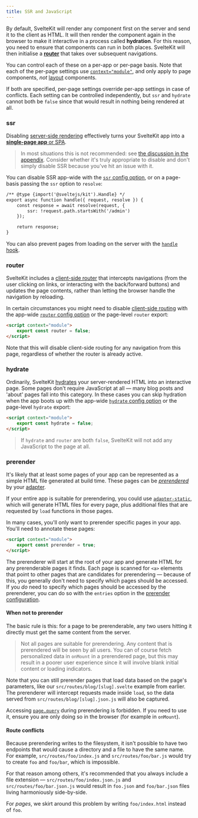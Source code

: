 ```yaml
---
title: SSR and JavaScript
---
```


By default, SvelteKit will render any component first on the server and send it to the client as HTML. It will then render the component again in the browser to make it interactive in a process called **hydration**. For this reason, you need to ensure that components can run in both places. SvelteKit will then initialise a [**router**](#routing) that takes over subsequent navigations.

You can control each of these on a per-app or per-page basis. Note that each of the per-page settings use [`context="module"`](https://svelte.dev/docs#script_context_module), and only apply to page components, _not_ [layout](#layouts) components.

If both are specified, per-page settings override per-app settings in case of conflicts. Each setting can be controlled independently, but `ssr` and `hydrate` cannot both be `false` since that would result in nothing being rendered at all.

### ssr

Disabling [server-side rendering](#appendix-ssr) effectively turns your SvelteKit app into a [**single-page app** or SPA](#appendix-csr-and-spa).

> In most situations this is not recommended: see [the discussion in the appendix](#appendix-ssr). Consider whether it's truly appropriate to disable and don't simply disable SSR because you've hit an issue with it.

You can disable SSR app-wide with the [`ssr` config option](#configuration-ssr), or on a page-basis passing the `ssr` option to `resolve`:

```html
/** @type {import('@sveltejs/kit').Handle} */
export async function handle({ request, resolve }) {
	const response = await resolve(request, {
		ssr: !request.path.startsWith('/admin')
	});

	return response;
}
```

You can also prevent pages from loading on the server with the [`handle` hook](#hooks-handle).

### router

SvelteKit includes a [client-side router](#appendix-routing) that intercepts navigations (from the user clicking on links, or interacting with the back/forward buttons) and updates the page contents, rather than letting the browser handle the navigation by reloading.

In certain circumstances you might need to disable [client-side routing](#appendix-routing) with the app-wide [`router` config option](#configuration-router) or the page-level `router` export:

```html
<script context="module">
	export const router = false;
</script>
```

Note that this will disable client-side routing for any navigation from this page, regardless of whether the router is already active.

### hydrate

Ordinarily, SvelteKit [hydrates](#appendix-hydration) your server-rendered HTML into an interactive page. Some pages don't require JavaScript at all — many blog posts and 'about' pages fall into this category. In these cases you can skip hydration when the app boots up with the app-wide [`hydrate` config option](#configuration-hydrate) or the page-level `hydrate` export:

```html
<script context="module">
	export const hydrate = false;
</script>
```

> If `hydrate` and `router` are both `false`, SvelteKit will not add any JavaScript to the page at all.

### prerender

It's likely that at least some pages of your app can be represented as a simple HTML file generated at build time. These pages can be [_prerendered_](#appendix-prerendering) by your [adapter](#adapters).

If your entire app is suitable for prerendering, you could use [`adapter-static`](https://github.com/sveltejs/kit/tree/master/packages/adapter-static), which will generate HTML files for every page, plus additional files that are requested by `load` functions in those pages.

In many cases, you'll only want to prerender specific pages in your app. You'll need to annotate these pages:

```html
<script context="module">
	export const prerender = true;
</script>
```

The prerenderer will start at the root of your app and generate HTML for any prerenderable pages it finds. Each page is scanned for `<a>` elements that point to other pages that are candidates for prerendering — because of this, you generally don't need to specify which pages should be accessed. If you _do_ need to specify which pages should be accessed by the prerenderer, you can do so with the `entries` option in the [prerender configuration](#configuration-prerender).

#### When not to prerender

The basic rule is this: for a page to be prerenderable, any two users hitting it directly must get the same content from the server.

> Not all pages are suitable for prerendering. Any content that is prerendered will be seen by all users. You can of course fetch personalized data in `onMount` in a prerendered page, but this may result in a poorer user experience since it will involve blank initial content or loading indicators.

Note that you can still prerender pages that load data based on the page's parameters, like our `src/routes/blog/[slug].svelte` example from earlier. The prerenderer will intercept requests made inside `load`, so the data served from `src/routes/blog/[slug].json.js` will also be captured.

Accessing [`page.query`](#loading-input-page) during prerendering is forbidden. If you need to use it, ensure you are only doing so in the browser (for example in `onMount`).

#### Route conflicts

Because prerendering writes to the filesystem, it isn't possible to have two endpoints that would cause a directory and a file to have the same name. For example, `src/routes/foo/index.js` and `src/routes/foo/bar.js` would try to create `foo` and `foo/bar`, which is impossible.

For that reason among others, it's recommended that you always include a file extension — `src/routes/foo/index.json.js` and `src/routes/foo/bar.json.js` would result in `foo.json` and `foo/bar.json` files living harmoniously side-by-side.

For _pages_, we skirt around this problem by writing `foo/index.html` instead of `foo`.
